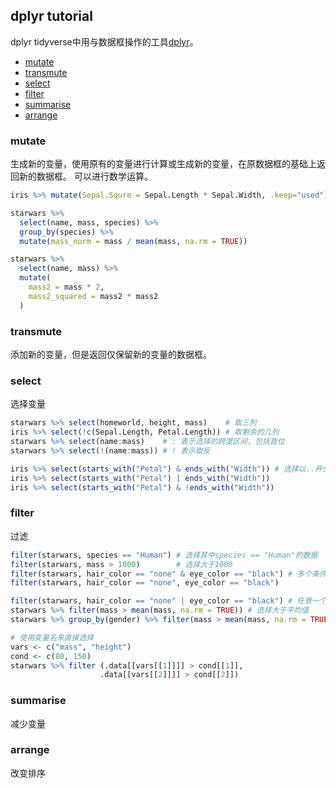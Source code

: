 ## dplyr tutorial
 dplyr
tidyverse中用与数据框操作的工具[dplyr](!https://dplyr.tidyverse.org/articles/dplyr.html)。
* [mutate](#mutate)  
* [transmute](#transmute)
* [select](#select)
* [filter](#filter)
* [summarise](#summarise)
* [arrange](#arrange) 


### mutate
生成新的变量，使用原有的变量进行计算或生成新的变量，在原数据框的基础上返回新的数据框。
可以进行数学运算。

```r
iris %>% mutate(Sepal.Squre = Sepal.Length * Sepal.Width, .keep="used") %>% head()

starwars %>%
  select(name, mass, species) %>%
  group_by(species) %>%
  mutate(mass_norm = mass / mean(mass, na.rm = TRUE))

starwars %>%
  select(name, mass) %>%
  mutate(
    mass2 = mass * 2,
    mass2_squared = mass2 * mass2
  )

```

### transmute
添加新的变量，但是返回仅保留新的变量的数据框。
### select
选择变量

```r
starwars %>% select(homeworld, height, mass)    # 取三列
iris %>% select(!c(Sepal.Length, Petal.Length)) # 取剩余的几列
starwars %>% select(name:mass)    # : 表示选择的跨度区间，包括首位
starwars %>% select(!(name:mass)) # ! 表示取反

iris %>% select(starts_with("Petal") & ends_with("Width")) # 选择以..开头和以..结尾的列
iris %>% select(starts_with("Petal") | ends_with("Width"))
iris %>% select(starts_with("Petal") & !ends_with("Width"))
```
### filter
过滤
```r
filter(starwars, species == "Human") # 选择其中species == "Human"的数据
filter(starwars, mass > 1000)        # 选择大于1000
filter(starwars, hair_color == "none" & eye_color == "black") # 多个条件
filter(starwars, hair_color == "none", eye_color == "black")

filter(starwars, hair_color == "none" | eye_color == "black") # 任意一个条件
starwars %>% filter(mass > mean(mass, na.rm = TRUE)) # 选择大于平均值
starwars %>% group_by(gender) %>% filter(mass > mean(mass, na.rm = TRUE)) # 选择大于特定类别平均值的列

# 使用变量名来直接选择
vars <- c("mass", "height")
cond <- c(80, 150)
starwars %>% filter (.data[[vars[[1]]]] > cond[[1]],
                    .data[[vars[[2]]]] > cond[[2]])

```

### summarise
减少变量
### arrange
改变排序
